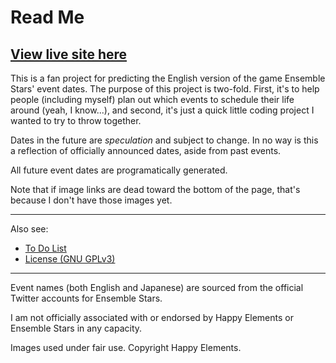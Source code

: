 # Read Me

## [View live site here](https://yaycupcake.github.io/engstars-events/)

This is a fan project for predicting the English version of the game Ensemble Stars' event dates. The purpose of this project is two-fold. First, it's to help people (including myself) plan out which events to schedule their life around (yeah, I know...), and second, it's just a quick little coding project I wanted to try to throw together.

Dates in the future are *speculation* and subject to change. In no way is this a reflection of officially announced dates, aside from past events.

All future event dates are programatically generated.

Note that if image links are dead toward the bottom of the page, that's because I don't have those images yet.

---

Also see:
- [To Do List](./todo.md)
- [License (GNU GPLv3)](./license)

---

Event names (both English and Japanese) are sourced from the official Twitter accounts for Ensemble Stars.

I am not officially associated with or endorsed by Happy Elements or Ensemble Stars in any capacity.

Images used under fair use. Copyright Happy Elements.